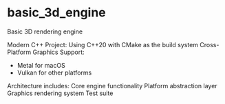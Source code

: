 # basic_3d_engine
Basic 3D rendering engine

Modern C++ Project: Using C++20 with CMake as the build system
Cross-Platform Graphics Support:
- Metal for macOS
- Vulkan for other platforms

Architecture includes:
Core engine functionality
Platform abstraction layer
Graphics rendering system
Test suite